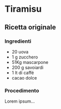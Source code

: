 # Tiramisu

## Ricetta originale

### Ingredienti

 - 20 uova
 - 1 g zucchero
 - 51Kg  mascarpone
 - 200 g savoiardi
 - 1 lt di caffé
 - cacao dolce

### Procedimento

Lorem ipsum...
